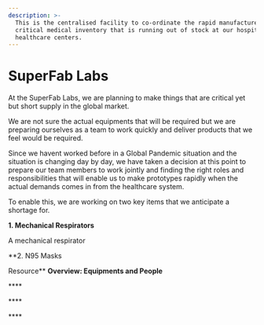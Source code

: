 ```yaml
---
description: >-
  This is the centralised facility to co-ordinate the rapid manufacture of most
  critical medical inventory that is running out of stock at our hospitals and
  healthcare centers.
---
```


# SuperFab Labs

At the SuperFab Labs, we are planning to make things that are critical yet but short supply in the global market.   
  
We are not sure the actual equipments that will be required but we are preparing ourselves as a team to work quickly and deliver products that we feel would be required.  
  
Since we havent worked before in a Global Pandemic situation and the situation is changing day by day, we have taken a decision at this point to prepare our team members to work jointly and finding the right roles and responsibilities that will enable us to make prototypes rapidly when the actual demands comes in from the healthcare system.  
  
To enable this, we are working on two key items that we anticipate a shortage for.  
  
**1. Mechanical Respirators**  
  
A mechanical respirator 

**2. N95 Masks  
  
  
Resource** **Overview: Equipments and People**  
  


\*\*\*\*

\*\*\*\*

\*\*\*\*



